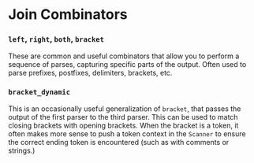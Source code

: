 # Join Combinators


### `left`, `right`, `both`, `bracket`
These are common and useful combinators that allow you to perform a sequence of parses, capturing specific parts of the output. Often used to parse prefixes, postfixes, delimiters, brackets, etc.

### `bracket_dynamic`
This is an occasionally useful generalization of `bracket`, that passes the output of the first parser to the third parser. This can be used to match closing brackets with opening brackets. When the bracket is a token, it often makes more sense to push a token context in the `Scanner` to ensure the correct ending token is encountered (such as with comments or strings.)

